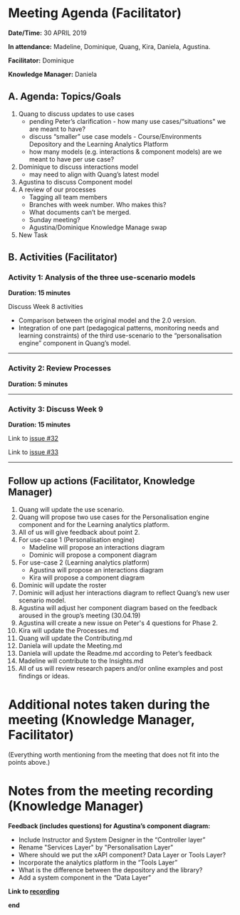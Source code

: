 # Meeting Agenda (Facilitator)

**Date/Time:** 30 APRIL 2019

**In attendance:** Madeline, Dominique, Quang, Kira, Daniela, Agustina.

**Facilitator:** Dominique

**Knowledge Manager:** Daniela

## A. Agenda: Topics/Goals

1. Quang to discuss updates to use cases
    * pending Peter’s clarification - how many use cases/“situations" we are meant to have?
    * discuss “smaller” use case models -  Course/Environments Depository and the Learning Analytics Platform 
    * how many models (e.g. interactions & component models) are we meant to have per use case?
2. Dominique to discuss interactions model 
    * may need to align with Quang’s latest model
3. Agustina to discuss Component model
4. A review of our processes
    * Tagging all team members
    * Branches with week number. Who makes this?
    * What documents can’t be merged.
    * Sunday meeting?
    * Agustina/Dominique Knowledge Manage swap
5. New Task

## B. Activities (Facilitator)


### Activity 1: Analysis of the three use-scenario models 
**Duration: 15 minutes**

Discuss Week 8 activities
  * Comparison between the original model and the 2.0 version.
  * Integration of one part (pedagogical patterns, monitoring needs and learning constraints) of the third use-scenario to the “personalisation engine” component in Quang’s model.

********

### Activity 2: Review Processes
**Duration: 5 minutes**




********

### Activity 3: Discuss Week 9 
**Duration: 15 minutes**

Link to [issue #32](https://github.sydney.edu.au/crli/EDPC5022-2019-TeamC/issues/32)

Link to [issue #33](https://github.sydney.edu.au/crli/EDPC5022-2019-TeamC/issues/33)

********

## Follow up actions (Facilitator, Knowledge Manager)

1.	Quang will update the use scenario.
2.	Quang will propose two use cases for the Personalisation engine component and for the Learning analytics platform. 
3.	All of us will give feedback about point 2.
4.	For use-case 1 (Personalisation engine)
    - Madeline will propose an interactions diagram
    - Dominic will propose a component diagram
5.	For use-case 2 (Learning analytics platform)
     - Agustina will propose an interactions diagram
     - Kira will propose a component diagram 
6.	Dominic will update the roster
7.	Dominic will adjust her interactions diagram to reflect Quang’s new user scenario model.
8.	Agustina will adjust her component diagram based on the feedback aroused in the group’s meeting (30.04.19)
9.	Agustina will create a new issue on Peter's 4 questions for Phase 2. 
10.	Kira will update the Processes.md
11.	Quang will update the Contributing.md
12.	Daniela will update the Meeting.md
13.	Daniela will update the Readme.md according to Peter’s feedback
14.	Madeline will contribute to the Insights.md
15.	All of us will review research papers and/or online examples and post findings or ideas.

# Additional notes taken during the meeting (Knowledge Manager, Facilitator)

(Everything worth mentioning from the meeting that does not fit into the points above.)


# Notes from the meeting recording (Knowledge Manager)

**Feedback (includes questions) for Agustina’s component diagram:**

* Include Instructor and System Designer in the “Controller layer”
* Rename "Services Layer" by "Personalisation Layer"
* Where should we put the xAPI component? Data Layer or Tools Layer?
* Incorporate the analytics platform in the “Tools Layer”
* What is the difference between the depository and the library?
* Add a system component in the “Data Layer”

**Link to [recording](http://webconf.ucc.usyd.edu.au/p0smz37b0218/)**

**end**
